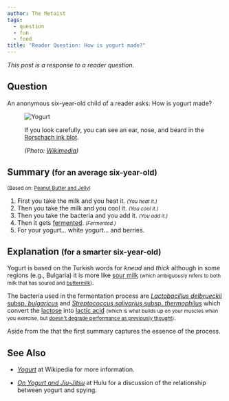```yaml
---
author: The Metaist
tags:
  - question
  - fun
  - food
title: "Reader Question: How is yogurt made?"
---
```


_This post is a response to a reader question._

## Question

<div class="entry-summary">
An anonymous six-year-old child of a reader asks: How is yogurt made?
</div>

<figure markdown="1">

![Yogurt]({{thumbnail}})

<figcaption markdown="1">

If you look carefully, you can see an ear, nose, and beard in the
[Rorschach ink blot](http://en.wikipedia.org/wiki/Rorschach_ink_blots).

  <address markdown="1">

(Photo: [Wikimedia](http://en.wikipedia.org/wiki/File:Joghurt.jpg))</address>

</figcaption>
</figure><!--more-->

## Summary <small>(for an average six-year-old)</small>

<small>(Based on: [Peanut Butter and Jelly](http://www.kididdles.com/lyrics/p003.html))</small>

1. First you take the milk and you heat it. _<small>(You heat it.)</small>_
2. Then you take the milk and you cool it. _<small>(You cool it.)</small>_
3. Then you take the bacteria and you add it. _<small>(You add it.)</small>_
4. Then it gets [fermented](<http://en.wikipedia.org/wiki/Fermentation_(food)>).
   _<small>(Fermented.)</small>_
5. For your yogurt... white yogurt... and berries.

## Explanation <small>(for a smarter six-year-old)</small>

Yogurt is based on the Turkish words for _knead_ and _thick_ although in some
regions (e.g., Bulgaria) it is more like
[sour milk](http://en.wikipedia.org/wiki/Sour_milk) <small>(which ambiguously
refers to both milk that has soured and
[buttermilk](http://en.wikipedia.org/wiki/Buttermilk))</small>.

The bacteria used in the fermentation process are
[_Lactobacillus delbrueckii_ subsp. _bulgaricus_](http://en.wikipedia.org/wiki/Lactobacillus_delbrueckii_subsp._bulgaricus)
and [_Streptococcus salivarius_ subsp. _thermophilus_](http://en.wikipedia.org/wiki/Streptococcus_salivarius_subsp._thermophilus)
which convert the [lactose](http://en.wikipedia.org/wiki/Lactose) into
[lactic acid](http://en.wikipedia.org/wiki/Lactic_acid) <small>(which is what
builds up on your muscles when you exercise, but
[doesn't degrade performance as previously thought](http://en.wikipedia.org/wiki/Lactic_acid#Exercise_and_lactate))</small>.

Aside from the that the first summary captures the essence of the process.

## See Also

- <cite>[Yogurt](http://en.wikipedia.org/wiki/Yogurt)</cite>
  at <span class="vcard org fn">Wikipedia</span> for more information.

- <cite>[On Yogurt and Jiu-Jitsu](http://www.hulu.com/watch/59977/burn-notice-jeffrey-donovan-on-yogurt-and-jiu-jitsu)</cite>
  at <span class="vcard org fn">Hulu</span>
  for a discussion of the relationship between yogurt and spying.
